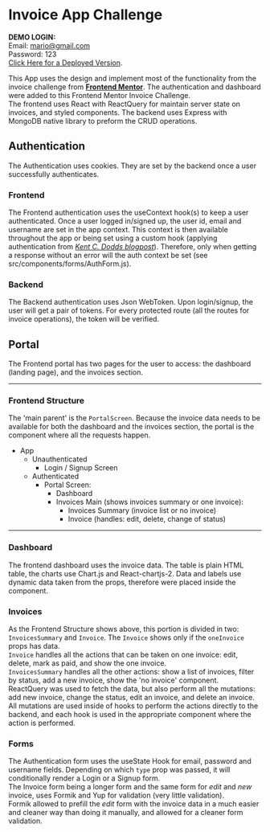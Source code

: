 # Invoice App Challenge

**DEMO LOGIN:** <br>
Email: mario@gmail.com<br>
Password: 123<br>
[Click Here for a Deployed Version](https://dazzling-mahavira-a0de3b.netlify.app/).<br>

This App uses the design and implement most of the functionality from the invoice challenge from **[Frontend Mentor](https://www.frontendmentor.io/)**.
The authentication and dashboard were added to this Frontend Mentor Invoice Challenge. <br>
The frontend uses React with ReactQuery for maintain server state on invoices, and styled components.
The backend uses Express with MongoDB native library to preform the CRUD operations.

## Authentication
The Authentication uses cookies. They are set by the backend once a user successfully authenticates.

### Frontend
The Frontend authentication uses the useContext hook(s) to keep a user authenticated. Once a user logged in/signed up, the user id, email and username are set in the app context. This context is then available throughout the app or being set using a custom hook (applying authentication from *[Kent C. Dodds blogpost](https://kentcdodds.com/blog/authentication-in-react-applications)*). Therefore, only when getting a response without an error will the auth context be set (see src/components/forms/AuthForm.js).

### Backend
The Backend authentication uses Json WebToken. Upon login/signup, the user will get a pair of tokens. For every protected route (all the routes for invoice operations), the token will be verified.<br>

## Portal
The Frontend portal has two pages for the user to access: the dashboard (landing page), and the invoices section.<br>

---
### Frontend Structure
The 'main parent' is the `PortalScreen`. Because the invoice data needs to be available for both the dashboard and the invoices section, the portal is the component where all the requests happen.
- App
    - Unauthenticated
        - Login / Signup Screen
    - Authenticated
        - Portal Screen:
            - Dashboard
            - Invoices Main (shows invoices summary or one invoice):
                - Invoices Summary (invoice list or no invoice)
                - Invoice (handles: edit, delete, change of status)
---

### Dashboard
The frontend dashboard uses the invoice data. The table is plain HTML table, the charts use Chart.js and React-chartjs-2. Data and labels use dynamic data taken from the props, therefore were placed inside the component.

### Invoices
As the Frontend Structure shows above, this portion is divided in two: `InvoicesSummary` and `Invoice`. The `Invoice` shows only if the `oneInvoice` props has data.<br>
`Invoice` handles all the actions that can be taken on one invoice: edit, delete, mark as paid, and show the one invoice.<br>
`InvoicesSummary` handles all the other actions: show a list of invoices, filter by status, add a new invoice, show the 'no invoice' component.<br>
ReactQuery was used to fetch the data, but also perform all the mutations: add new invoice, change the status, edit an invoice, and delete an invoice.<br> 
All mutations are used inside of hooks to perform the actions directly to the backend, and each hook is used in the appropriate component where the action is performed.

### Forms
The Authentication form uses the useState Hook for email, password and username fields. Depending on which `type` prop was passed, it will conditionally render a Login or a Signup form.<br>
The Invoice form being a longer form and the same form for *edit* and *new* invoice, uses Formik and Yup for validation (very little validation). <br>
Formik allowed to prefill the *edit* form with the invoice data in a much easier and cleaner way than doing it manually, and allowed for a cleaner form validation. 
